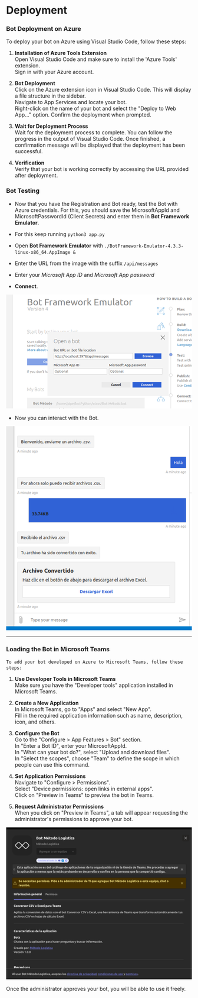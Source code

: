 # Deployment

### Bot Deployment on Azure

To deploy your bot on Azure using Visual Studio Code, follow these steps:

1. **Installation of Azure Tools Extension**  
    Open Visual Studio Code and make sure to install the 'Azure Tools' extension.  
    Sign in with your Azure account.

2. **Bot Deployment**  
    Click on the Azure extension icon in Visual Studio Code. This will display a file structure in the sidebar.  
    Navigate to App Services and locate your bot.  
    Right-click on the name of your bot and select the "Deploy to Web App..." option. Confirm the deployment when prompted.  

3. **Wait for Deployment Process**  
    Wait for the deployment process to complete. You can follow the progress in the output of Visual Studio Code.
    Once finished, a confirmation message will be displayed that the deployment has been successful.  

4. **Verification**  
    Verify that your bot is working correctly by accessing the URL provided after deployment.



### Bot Testing
- Now that you have the Registration and Bot ready, test the Bot with Azure credentials. For this, you should save the MicrosoftAppId and MicrosoftPasswordId (Client Secrets) and enter them in **Bot Framework Emulator**.

- For this keep running `python3 app.py`

- Open **Bot Framework Emulator** with `./BotFramework-Emulator-4.3.3-linux-x86_64.AppImage &`
- Enter the URL from the image with the suffix `/api/messages`
- Enter your *Microsoft App ID* and *Microsoft App password* 
- **Connect**.

![Alt text](image-18.png)

- Now you can interact with the Bot.

![Alt text](image-20.png)

***

### Loading the Bot in Microsoft Teams  
    To add your bot developed on Azure to Microsoft Teams, follow these steps:

1. **Use Developer Tools in Microsoft Teams**  
    Make sure you have the "Developer tools" application installed in Microsoft Teams.  

2. **Create a New Application**  
    In Microsoft Teams, go to "Apps" and select "New App".  
    Fill in the required application information such as name, description, icon, and others.  

3. **Configure the Bot**  
    Go to the "Configure > App Features > Bot" section.  
    In "Enter a Bot ID", enter your MicrosoftAppId.  
    In "What can your bot do?", select "Upload and download files".  
    In "Select the scopes", choose "Team" to define the scope in which people can use this command.  

4. **Set Application Permissions**  
    Navigate to "Configure > Permissions".  
    Select "Device permissions: open links in external apps".  
    Click on "Preview in Teams" to preview the bot in Teams.  

5. **Request Administrator Permissions**  
    When you click on "Preview in Teams", a tab will appear requesting the administrator's permissions to approve your bot.

![Alt text](image-22.png)

Once the administrator approves your bot, you will be able to use it freely.